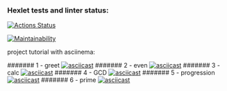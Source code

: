 ### Hexlet tests and linter status:
[![Actions Status](https://github.com/ArkadiiMalygin/java-project-61/actions/workflows/hexlet-check.yml/badge.svg)](https://github.com/ArkadiiMalygin/java-project-61/actions)

[![Maintainability](https://api.codeclimate.com/v1/badges/d678d16199fabfd77e05/maintainability)](https://codeclimate.com/github/ArkadiiMalygin/java-project-61/maintainability)

project tutorial with asciinema:

####### 1 - greet 
[![asciicast](https://asciinema.org/a/8RYOfxukfTmgaRKLg6y0iTe9D.svg)](https://asciinema.org/a/8RYOfxukfTmgaRKLg6y0iTe9D)
####### 2 - even
[![asciicast](https://asciinema.org/a/ouYJxk9fLv24lTvhJwca09TrX.svg)](https://asciinema.org/a/ouYJxk9fLv24lTvhJwca09TrX)
####### 3 - calc
[![asciicast](https://asciinema.org/a/SeljGZpkfmKtOb7kcXASg95nc.svg)](https://asciinema.org/a/SeljGZpkfmKtOb7kcXASg95nc)
####### 4 - GCD
[![asciicast](https://asciinema.org/a/tMKH5h4Kvam9X4pdTqrPrVTx4.svg)](https://asciinema.org/a/tMKH5h4Kvam9X4pdTqrPrVTx4)
####### 5 - progression
[![asciicast](https://asciinema.org/a/SaJT1qc7POdP8SUR1s7hgSqCW.svg)](https://asciinema.org/a/SaJT1qc7POdP8SUR1s7hgSqCW)
####### 6 - prime
[![asciicast](https://asciinema.org/a/Ep8RjtzuDLhvtyLlVkLip4tD4.svg)](https://asciinema.org/a/Ep8RjtzuDLhvtyLlVkLip4tD4)
